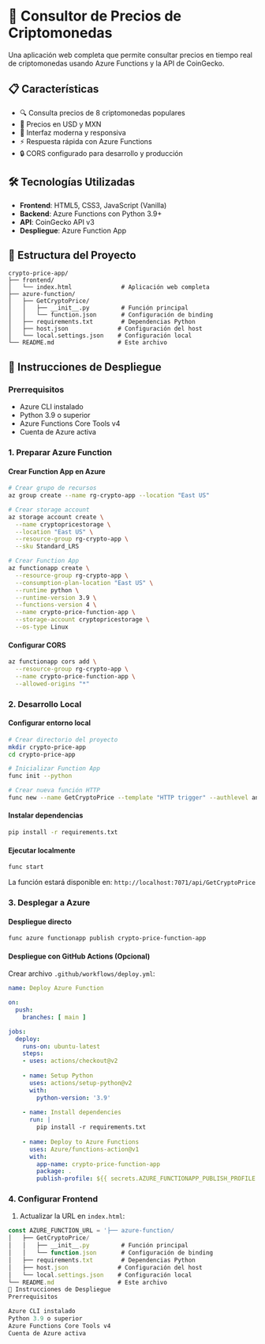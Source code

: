 # 🚀 Consultor de Precios de Criptomonedas

Una aplicación web completa que permite consultar precios en tiempo real de criptomonedas usando Azure Functions y la API de CoinGecko.

## 📋 Características

- 🔍 Consulta precios de 8 criptomonedas populares
- 💱 Precios en USD y MXN
- 🎨 Interfaz moderna y responsiva
- ⚡ Respuesta rápida con Azure Functions
- 🔒 CORS configurado para desarrollo y producción

## 🛠️ Tecnologías Utilizadas

- **Frontend**: HTML5, CSS3, JavaScript (Vanilla)
- **Backend**: Azure Functions con Python 3.9+
- **API**: CoinGecko API v3
- **Despliegue**: Azure Function App

## 📁 Estructura del Proyecto

```
crypto-price-app/
├── frontend/
│   └── index.html              # Aplicación web completa
├── azure-function/
│   ├── GetCryptoPrice/
│   │   ├── __init__.py         # Función principal
│   │   └── function.json       # Configuración de binding
│   ├── requirements.txt        # Dependencias Python
│   ├── host.json              # Configuración del host
│   └── local.settings.json    # Configuración local
└── README.md                  # Este archivo
```

## 🚀 Instrucciones de Despliegue

### Prerrequisitos

- Azure CLI instalado
- Python 3.9 o superior
- Azure Functions Core Tools v4
- Cuenta de Azure activa

### 1. Preparar Azure Function

#### Crear Function App en Azure

```bash
# Crear grupo de recursos
az group create --name rg-crypto-app --location "East US"

# Crear storage account
az storage account create \
  --name cryptopricestorage \
  --location "East US" \
  --resource-group rg-crypto-app \
  --sku Standard_LRS

# Crear Function App
az functionapp create \
  --resource-group rg-crypto-app \
  --consumption-plan-location "East US" \
  --runtime python \
  --runtime-version 3.9 \
  --functions-version 4 \
  --name crypto-price-function-app \
  --storage-account cryptopricestorage \
  --os-type Linux
```

#### Configurar CORS

```bash
az functionapp cors add \
  --resource-group rg-crypto-app \
  --name crypto-price-function-app \
  --allowed-origins "*"
```

### 2. Desarrollo Local

#### Configurar entorno local

```bash
# Crear directorio del proyecto
mkdir crypto-price-app
cd crypto-price-app

# Inicializar Function App
func init --python

# Crear nueva función HTTP
func new --name GetCryptoPrice --template "HTTP trigger" --authlevel anonymous
```

#### Instalar dependencias

```bash
pip install -r requirements.txt
```

#### Ejecutar localmente

```bash
func start
```

La función estará disponible en: `http://localhost:7071/api/GetCryptoPrice`

### 3. Desplegar a Azure

#### Despliegue directo

```bash
func azure functionapp publish crypto-price-function-app
```

#### Despliegue con GitHub Actions (Opcional)

Crear archivo `.github/workflows/deploy.yml`:

```yaml
name: Deploy Azure Function

on:
  push:
    branches: [ main ]

jobs:
  deploy:
    runs-on: ubuntu-latest
    steps:
    - uses: actions/checkout@v2
    
    - name: Setup Python
      uses: actions/setup-python@v2
      with:
        python-version: '3.9'
    
    - name: Install dependencies
      run: |
        pip install -r requirements.txt
    
    - name: Deploy to Azure Functions
      uses: Azure/functions-action@v1
      with:
        app-name: crypto-price-function-app
        package: .
        publish-profile: ${{ secrets.AZURE_FUNCTIONAPP_PUBLISH_PROFILE }}
```

### 4. Configurar Frontend

1. Actualizar la URL en `index.html`:

```javascript
const AZURE_FUNCTION_URL = '├── azure-function/
│   ├── GetCryptoPrice/
│   │   ├── __init__.py         # Función principal
│   │   └── function.json       # Configuración de binding
│   ├── requirements.txt        # Dependencias Python
│   ├── host.json              # Configuración del host
│   └── local.settings.json    # Configuración local
└── README.md                  # Este archivo
🚀 Instrucciones de Despliegue
Prerrequisitos

Azure CLI instalado
Python 3.9 o superior
Azure Functions Core Tools v4
Cuenta de Azure activa
